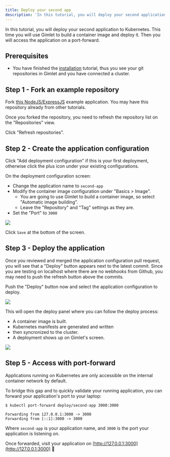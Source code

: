 ```yaml
---
title: Deploy your second app
description: 'In this tutorial, you will deploy your second application to Kubernetes. This time you will use Gimlet to build a container image to deploy.'
---
```


In this tutorial, you will deploy your second application to Kubernetes. This time you will use Gimlet to build a container image and deploy it. Then you will access the application on a port-forward.

## Prerequisites

- You have finished the [installation](/docs/installation) tutorial, thus you see your git repositories in Gimlet and you have connected a cluster.

## Step 1 - Fork an example repository

Fork [this NodeJS/ExpressJS](https://github.com/gimlet-io/expressjs-test-app) example application.
You may have this repository already from other tutorials.

Once you forked the repository, you need to refresh the repository list on the "Repositories" view.

Click "Refresh repositories".

## Step 2 - Create the application configuration

Click "Add deployment configuration" if this is your first deployment, otherwise click the plus icon under your existing configurations.

On the deployment configuration screen:
- Change the application name to `second-app`
- Modify the container image configuration under "Basics > Image".
  - You are going to use Gimlet to build a container image, so select "Automatic image building".
  - Leave the "Repository" and "Tag" settings as they are.
- Set the "Port" to `3000`

![](/image-build-config.png)

Click `Save` at the bottom of the screen.

## Step 3 - Deploy the application

Once you reviewed and merged the application configuration pull request, you will see that a "Deploy" button appears next to the latest commit. Since you are testing on localhost where there are no webhooks from Github, you may need to push the refresh button above the commits.

Push the "Deploy" button now and select the application configuration to deploy.

![](/deploy-button2.png)

This will open the deploy panel where you can follow the deploy process:
- A container image is built.
- Kubernetes manifests are generated and written
- then syncronized to the cluster.
- A deployment shows up on Gimlet's screen.

![](/deployed2.png)

## Step 5 - Access with port-forward

Applications running on Kubernetes are only accessible on the internal container network by default.

To bridge this gap and to quickly validate your running application, you can forward your application's port to your laptop:

```
$ kubectl port-forward deploy/second-app 3000:3000

Forwarding from 127.0.0.1:3000 -> 3000
Forwarding from [::1]:3000 -> 3000
```

Where `second-app` is your application name, and `3000` is the port your application is listening on.

Once forwarded, visit your application on [http://127.0.0.1:3000](http://127.0.0.1:3000) 🎉

